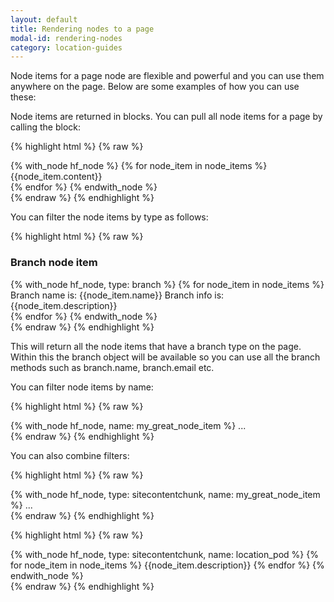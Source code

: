 ```yaml
---
layout: default
title: Rendering nodes to a page
modal-id: rendering-nodes
category: location-guides
---
```

Node items for a page node are flexible and powerful and you can use them anywhere on the page. Below are some examples of how you can use these:

Node items are returned in blocks. You can pull all node items for a page by calling the block:

{% highlight html %}
{% raw %}
<div class="node">
 {% with_node hf_node %}
  {% for node_item in node_items %}
   <div class="node_item">
    {{node_item.content}}
   </div>
  {% endfor %}
 {% endwith_node %}
</div>
{% endraw %}
{% endhighlight %}

You can filter the node items by type as follows:

{% highlight html %}
{% raw %}
<div class="node">
 <h3>Branch node item</h3>
 {% with_node hf_node, type: branch %}
  {% for node_item in node_items %}
   <div class="node_item">
    Branch name is: {{node_item.name}}
    Branch info is: {{node_item.description}}
   </div>
  {% endfor %}
 {% endwith_node %}
</div>
{% endraw %}
{% endhighlight %}

This will return all the node items that have a branch type on the page. Within this the branch object will be available so you can use all the branch methods such as branch.name, branch.email etc. 

You can filter node items by name:

{% highlight html %}
{% raw %}
<div class="node">
 {% with_node hf_node, name: my_great_node_item %}
 ...
</div>
{% endraw %}
{% endhighlight %}

You can also combine filters:

{% highlight html %}
{% raw %}
<div class="node">
 {% with_node hf_node,  type: sitecontentchunk, name: my_great_node_item   %}
 ...
</div>
{% endraw %}
{% endhighlight %}

{% highlight html %}
{% raw %}
<div class="node">
 {% with_node hf_node, type: sitecontentchunk, name: location_pod  %}
  {% for node_item in node_items %}
   {{node_item.description}}
  {% endfor %}
 {% endwith_node %}
</div>
{% endraw %}
{% endhighlight %}
